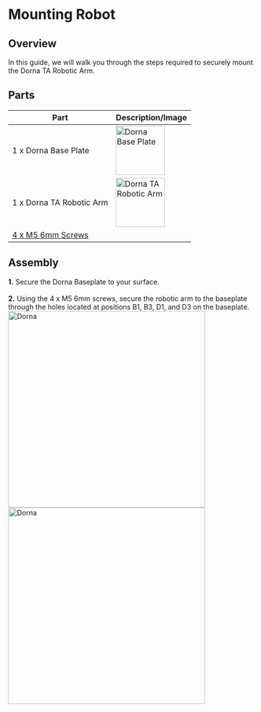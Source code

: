 # **Mounting Robot**

## **Overview**
In this guide, we will walk you through the steps required to securely mount the Dorna TA Robotic Arm. 

## **Parts**
| **Part** | **Description/Image** |
|---|---|
| 1 x Dorna Base Plate | <img src="https://i.imgur.com/emNnOZ8.jpeg" alt="Dorna Base Plate" width="100"/> |
| 1 x Dorna TA Robotic Arm | <img src="https://i.imgur.com/YvvzKSP.png" alt="Dorna TA Robotic Arm" width="100"/> |
| [4 x M5 6mm Screws](https://www.mcmaster.com/90128A228/) |   |

 ## **Assembly**
  **1.** Secure the Dorna Baseplate to your surface.
  <br/> 
  <br/> 
  **2.** Using the 4 x M5 6mm screws, secure the robotic arm to the baseplate through the holes located at          positions B1, B3, D1, and D3 on the baseplate.
       <img src="https://i.imgur.com/t8TeCLP.jpeg" alt="Dorna" width ="400"/>
       <br/> 
       <img src="https://i.imgur.com/Rm0Asch.jpeg" alt="Dorna" width ="400"/>
